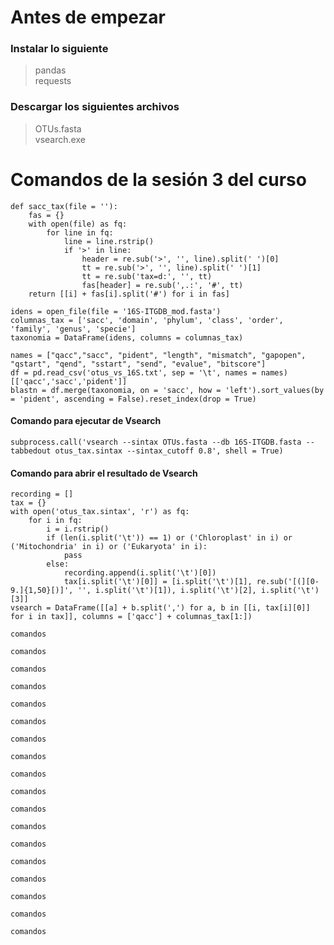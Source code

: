 # Antes de empezar

### Instalar lo siguiente
> pandas  
> requests

### Descargar los siguientes archivos

> OTUs.fasta  
> vsearch.exe

# Comandos de la sesión 3 del curso

```
def sacc_tax(file = ''):
    fas = {}
    with open(file) as fq:
        for line in fq:
            line = line.rstrip()
            if '>' in line:
                header = re.sub('>', '', line).split(' ')[0]
                tt = re.sub('>', '', line).split(' ')[1]
                tt = re.sub('tax=d:', '', tt)
                fas[header] = re.sub(',.:', '#', tt)
    return [[i] + fas[i].split('#') for i in fas]
```

```
idens = open_file(file = '16S-ITGDB_mod.fasta')
columnas_tax = ['sacc', 'domain', 'phylum', 'class', 'order', 'family', 'genus', 'specie']
taxonomia = DataFrame(idens, columns = columnas_tax)
```

```
names = ["qacc","sacc", "pident", "length", "mismatch", "gapopen", "qstart", "qend", "sstart", "send", "evalue", "bitscore"]
df = pd.read_csv('otus_vs_16S.txt', sep = '\t', names = names)[['qacc','sacc','pident']]
blastn = df.merge(taxonomia, on = 'sacc', how = 'left').sort_values(by = 'pident', ascending = False).reset_index(drop = True)
```

#### Comando para ejecutar de Vsearch
```
subprocess.call('vsearch --sintax OTUs.fasta --db 16S-ITGDB.fasta --tabbedout otus_tax.sintax --sintax_cutoff 0.8', shell = True)
```

#### Comando para abrir el resultado de Vsearch
```
recording = []
tax = {}
with open('otus_tax.sintax', 'r') as fq:
    for i in fq:
        i = i.rstrip()
        if (len(i.split('\t')) == 1) or ('Chloroplast' in i) or ('Mitochondria' in i) or ('Eukaryota' in i):
            pass
        else:
            recording.append(i.split('\t')[0])
            tax[i.split('\t')[0]] = [i.split('\t')[1], re.sub('[(][0-9.]{1,50}[)]', '', i.split('\t')[1]), i.split('\t')[2], i.split('\t')[3]]
vsearch = DataFrame([[a] + b.split(',') for a, b in [[i, tax[i][0]] for i in tax]], columns = ['qacc'] + columnas_tax[1:])
```

```
comandos
```

```
comandos
```

```
comandos
```

```
comandos
```

```
comandos
```

```
comandos
```

```
comandos
```

```
comandos
```

```
comandos
```

```
comandos
```

```
comandos
```

```
comandos
```

```
comandos
```

```
comandos
```

```
comandos
```

```
comandos
```

```
comandos
```

```
comandos
```

